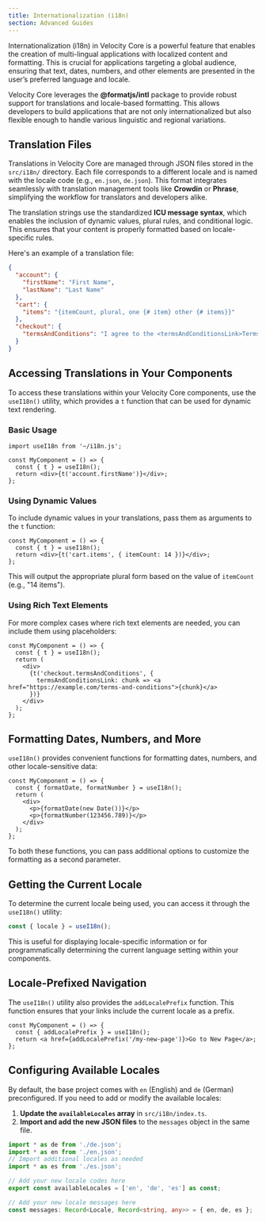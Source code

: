 ```yaml
---
title: Internationalization (i18n)
section: Advanced Guides
---
```


Internationalization (i18n) in Velocity Core is a powerful feature that enables the creation of multi-lingual applications with localized content and formatting. This is crucial for applications targeting a global audience, ensuring that text, dates, numbers, and other elements are presented in the user’s preferred language and locale.

Velocity Core leverages the **@formatjs/intl** package to provide robust support for translations and locale-based formatting. This allows developers to build applications that are not only internationalized but also flexible enough to handle various linguistic and regional variations.

## Translation Files

Translations in Velocity Core are managed through JSON files stored in the `src/i18n/` directory. Each file corresponds to a different locale and is named with the locale code (e.g., `en.json`, `de.json`). This format integrates seamlessly with translation management tools like **Crowdin** or **Phrase**, simplifying the workflow for translators and developers alike.

The translation strings use the standardized **ICU message syntax**, which enables the inclusion of dynamic values, plural rules, and conditional logic. This ensures that your content is properly formatted based on locale-specific rules.

Here's an example of a translation file:

```json
{
  "account": {
    "firstName": "First Name",
    "lastName": "Last Name"
  },
  "cart": {
    "items": "{itemCount, plural, one {# item} other {# items}}"
  },
  "checkout": {
    "termsAndConditions": "I agree to the <termsAndConditionsLink>Terms and Conditions<termsAndConditionsLink>."
  }
}
```

## Accessing Translations in Your Components

To access these translations within your Velocity Core components, use the `useI18n()` utility, which provides a `t` function that can be used for dynamic text rendering.

### Basic Usage

```tsx
import useI18n from '~/i18n.js';

const MyComponent = () => {
  const { t } = useI18n();
  return <div>{t('account.firstName')}</div>;
};
```

### Using Dynamic Values

To include dynamic values in your translations, pass them as arguments to the `t` function:

```tsx
const MyComponent = () => {
  const { t } = useI18n();
  return <div>{t('cart.items', { itemCount: 14 })}</div>;
};
```

This will output the appropriate plural form based on the value of `itemCount` (e.g., "14 items").

### Using Rich Text Elements

For more complex cases where rich text elements are needed, you can include them using placeholders:

```tsx
const MyComponent = () => {
  const { t } = useI18n();
  return (
    <div>
      {t('checkout.termsAndConditions', {
        termsAndConditionsLink: chunk => <a href="https://example.com/terms-and-conditions">{chunk}</a>
      })}
    </div>
  );
};
```

## Formatting Dates, Numbers, and More

`useI18n()` provides convenient functions for formatting dates, numbers, and other locale-sensitive data:

```tsx
const MyComponent = () => {
  const { formatDate, formatNumber } = useI18n();
  return (
    <div>
      <p>{formatDate(new Date())}</p>
      <p>{formatNumber(123456.789)}</p>
    </div>
  );
};
```

To both these functions, you can pass additional options to customize the formatting as a second parameter.

## Getting the Current Locale

To determine the current locale being used, you can access it through the `useI18n()` utility:

```ts
const { locale } = useI18n();
```

This is useful for displaying locale-specific information or for programmatically determining the current language setting within your components.

## Locale-Prefixed Navigation

The `useI18n()` utility also provides the `addLocalePrefix` function. This function ensures that your links include the current locale as a prefix.

```tsx
const MyComponent = () => {
  const { addLocalePrefix } = useI18n();
  return <a href={addLocalePrefix('/my-new-page')}>Go to New Page</a>;
};
```

## Configuring Available Locales

By default, the base project comes with `en` (English) and `de` (German) preconfigured. If you need to add or modify the available locales:

1. **Update the `availableLocales` array** in `src/i18n/index.ts`.
2. **Import and add the new JSON files** to the `messages` object in the same file.

```ts
import * as de from './de.json';
import * as en from './en.json';
// Import additional locales as needed
import * as es from './es.json';

// Add your new locale codes here
export const availableLocales = ['en', 'de', 'es'] as const;

// Add your new locale messages here
const messages: Record<Locale, Record<string, any>> = { en, de, es };
```
